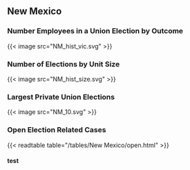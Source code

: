 ##  New Mexico

### Number Employees in a Union Election by Outcome
{{< image src="NM_hist_vic.svg" >}}

### Number of Elections by Unit Size
{{< image src="NM_hist_size.svg" >}}

### Largest Private Union Elections
{{< image src="NM_10.svg" >}}

### Open Election Related Cases
{{< readtable table="/tables/New Mexico/open.html" >}}

#### test
